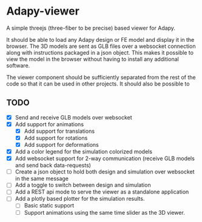 # Adapy-viewer

A simple threejs (three-fiber to be precise) based viewer for Adapy.

It should be able to load any Adapy design or FE model and display it in the browser. 
The 3D models are sent as GLB files over a websocket connection along with instructions packaged in a json object.
This makes it possible to view the model in the browser without having to install any additional software. 

The viewer component should be sufficiently separated from the rest of the code so that it can be used in other 
projects. It should also be possible to 

## TODO

- [x] Send and receive GLB models over websocket
- [x] Add support for animations
  - [x] Add support for translations
  - [x] Add support for rotations
  - [x] Add support for deformations
- [x] Add a color legend for the simulation colorized models
- [x] Add websocket support for 2-way communication (receive GLB models and send back data-requests)
- [ ] Create a json object to hold both design and simulation over websocket in the same message
- [ ] Add a toggle to switch between design and simulation
- [ ] Add a REST api mode to serve the viewer as a standalone application
- [ ] Add a plotly based plotter for the simulation results.
  - [ ] Basic static support
  - [ ] Support animations using the same time slider as the 3D viewer.
